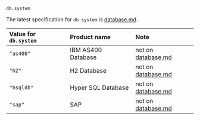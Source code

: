`db.system`

The latest specification for `db.system` is [database.md].

[database.md]: https://github.com/open-telemetry/opentelemetry-specification/blob/master/specification/trace/semantic_conventions/database.md

| Value for `db.system` | Product name              | Note                           |
| :-------------------- | :------------------------ | :----------------------------- |
| `"as400"`             | IBM AS400 Database        | not on [database.md]           |
| `"h2"`                | H2 Database               | not on [database.md]           |
| `"hsqldb"`            | Hyper SQL Database        | not on [database.md]           |
| `"sap"`               | SAP                       | not on [database.md]           |
